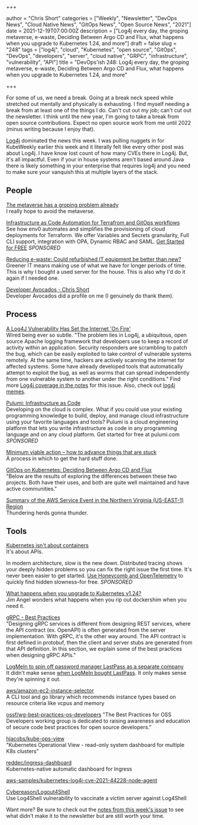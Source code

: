 +++

author = "Chris Short"
categories = ["Weekly", "Newsletter", "DevOps News", "Cloud Native News", "GitOps News", "Open Source News", "2021"]
date = 2021-12-19T07:00:00Z
description = ["Log4j every day, the groping metaverse, e-waste, Deciding Between Argo CD and Flux, what happens when you upgrade to Kubernetes 1.24, and more"]
draft = false
slug = "248"
tags = ["log4j", "cloud", "Kubernetes", "open source", "GitOps", "DevOps", "developers", "server", "cloud native", "GRPC", "infrastructure", "vulnerability", "API"]
title = "DevOps'ish 248: Log4j every day, the groping metaverse, e-waste, Deciding Between Argo CD and Flux, what happens when you upgrade to Kubernetes 1.24, and more"

+++

For some of us, we need a break. Going at a break neck speed while stretched out mentally and physically is exhausting. I find myself needing a break from at least one of the things I do. Can't cut out my job; can't cut out the newsletter. I think until the new year, I'm going to take a break from open source contributions. Expect no open source work from me until 2022 (minus writing because I enjoy that).

[Log4j](/248/notes/#log4j) dominated the news this week. I was pulling nuggets in for KubeWeekly earlier this week and it literally felt like every other post was about Log4j. I have know lost count of how many CVEs there in Log4j. But, it's all impactful. Even if your in house systems aren't based around Java there is likely something in your enterprise that requires log4j and you need to make sure your vanquish this at multiple layers of the stack.

## People

[The metaverse has a groping problem already](https://www.technologyreview.com/2021/12/16/1042516/the-metaverse-has-a-groping-problem/)  
I really hope to avoid the metaverse.

[Infrastructure as Code Automation for Terrafrom and GitOps workflows](https://www.env0.com/infrastructure-as-code-automation?utm_campaign=devopsish&utm_source=nativeads&utm_medium=newsletter)  
See how env0 automates and simplifies the provisioning of cloud deployments for Terraform. We offer Variables and Secrets granularity, Full CLI support, integration with OPA, Dynamic RBAC and SAML. [Get Started for FREE](https://www.env0.com/infrastructure-as-code-automation?utm_campaign=devopsish&utm_source=nativeads&utm_medium=newsletter) *SPONSORED*

[Reducing e-waste: Could refurbished IT equipment be better than new?](https://www.wholegraindigital.com/blog/refurbished-it/)  
Greener IT means making use of what we have for longer periods of time. This is why I bought a used server for the house. This is also why I'd do it again if I needed one.

[Developer Avocados - Chris Short](https://avocados.dev/adventcado/2021/12/15/chris-short/)  
Developer Avocados did a profile on me (I genuinely do thank them). 

## Process

[A Log4J Vulnerability Has Set the Internet 'On Fire'](https://www.wired.com/story/log4j-flaw-hacking-internet/)  
Wired being ever so subtle. "The problem lies in Log4j, a ubiquitous, open source Apache logging framework that developers use to keep a record of activity within an application. Security responders are scrambling to patch the bug, which can be easily exploited to take control of vulnerable systems remotely. At the same time, hackers are actively scanning the internet for affected systems. Some have already developed tools that automatically attempt to exploit the bug, as well as worms that can spread independently from one vulnerable system to another under the right conditions." Find more [Log4j coverage in the notes](/248/notes/#log4j) for this issue. Also, check out [log4j memes](https://log4jmemes.com/).

[Pulumi: Infrastructure as Code](https://www.pulumi.com/?utm_source=devopsish&utm_medium=sponsored-link&utm_campaign=iac)  
Developing on the cloud is complex. What if you could use your existing programming knowledge to build, deploy, and manage cloud infrastructure using your favorite languages and tools? Pulumi is a cloud engineering platform that lets you write infrastructure as code in any programming language and on any cloud platform. Get started for free at pulumi.com *SPONSORED*

[Minimum viable action – how to advance things that are stuck](https://www.eficode.com/blog/minimum-viable-action-how-to-advance-things-that-are-stuck)  
A process in which to get the hard stuff done.

[GitOps on Kubernetes: Deciding Between Argo CD and Flux](https://thenewstack.io/gitops-on-kubernetes-deciding-between-argo-cd-and-flux/)  
"Below are the results of exploring the differences between these two projects. Both have their uses, and both are quite well maintained and have active communities."

[Summary of the AWS Service Event in the Northern Virginia (US-EAST-1) Region](https://aws.amazon.com/message/12721/)  
Thundering herds gonna thunder.

## Tools

[Kubernetes isn't about containers](https://joshgav.github.io/2021/12/16/kubernetes-isnt-about-containers.html)  
It's about APIs.

In modern architecture, slow is the new down. Distributed tracing shows your deeply hidden problems so you can fix the right issue the first time. It's never been easier to get started. [Use Honeycomb and OpenTelemetry](https://ui.honeycomb.io/signup?&utm_source=devopsish&utm_medium=newsletter&utm_campaign=ad&utm_content=product-signup) to quickly find hidden slowness–for free. *SPONSORED*

[What happens when you upgrade to Kubernetes v1.24?](https://jimangel.io/post/dockershim-kubernetes-v1.24/)  
Jim Angel wonders what happens when you rip out dockershim when you need it.

[gRPC - Best Practices](https://kreya.app/blog/grpc-best-practices/)  
"Designing gRPC services is different from designing REST services, where the API contract (ex. OpenAPI) is often generated from the server implementation. With gRPC, it's the other way around. The API contract is first defined in protobuf, then the client and server stubs are generated from that API definition. In this section, we explain some of the best practices when designing gRPC APIs."

[LogMeIn to spin off password manager LastPass as a separate company](https://siliconangle.com/2021/12/14/logmein-spin-off-password-manager-lastpass-separate-company/)  
It didn't make sense [when LogMeIn bought LastPass](https://chrisshort.net/lastpass-sells-out-to-logmein/). It only makes sense they're spinning it out.

[aws/amazon-ec2-instance-selector](https://github.com/aws/amazon-ec2-instance-selector)  
A CLI tool and go library which recommends instance types based on resource criteria like vcpus and memory

[ossf/wg-best-practices-os-developers](https://github.com/ossf/wg-best-practices-os-developers)
"The Best Practices for OSS Developers working group is dedicated to raising awareness and education of secure code best practices for open source developers."

[hjacobs/kube-ops-view](https://codeberg.org/hjacobs/kube-ops-view)  
"Kubernetes Operational View - read-only system dashboard for multiple K8s clusters"

[reddec/ingress-dashboard](https://github.com/reddec/ingress-dashboard)  
Kubernetes-native automatic dashboard for Ingress

[aws-samples/kubernetes-log4j-cve-2021-44228-node-agent](https://github.com/aws-samples/kubernetes-log4j-cve-2021-44228-node-agent)

[Cybereason/Logout4Shell](https://github.com/Cybereason/Logout4Shell)  
Use Log4Shell vulnerability to vaccinate a victim server against Log4Shell

Want more? Be sure to check out the [notes from this week's issue](https://github.com/chris-short/devopsish.com/blob/main/content/post/248/notes.md) to see what didn't make it to the newsletter but are still worth your time.
